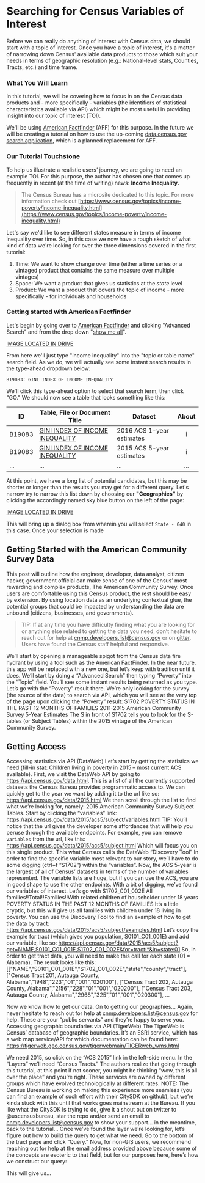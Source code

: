 # Searching for Census Variables of Interest

Before we can really do anything of interest with Census data, we should start with a topic of interest. Once you have a topic of interest, it's a matter of narrowing down Census' available data products to those which suit your needs in terms of geographic resolution (e.g.: National-level stats, Counties, Tracts, etc.) and time frame.

### What You Will Learn

In this tutorial, we will be covering how to focus in on the Census data products and - more specifically - variables (the identifiers of statistical characteristics available via API) which might be most useful in providing insight into our topic of interest (TOI).

We'll be using [American Factfinder](https://factfinder.census.gov/faces/nav/jsf/pages/index.xhtml) (AFF) for this purpose. In the future we will be creating a tutorial on how to use the up-coming [data.census.gov search application](data.census.gov), which is a planned replacement for AFF.


### Our Tutorial Touchstone

To help us illustrate a realistic users’ journey, we are going to need an example TOI. For this purpose, the author has chosen one that comes up frequently in recent (at the time of writing) news: **Income Inequality.**

> The Census Bureau has a microsite dedicated to this topic. For more information check out [https://www.census.gov/topics/income-poverty/income-inequality.html](https://www.census.gov/topics/income-poverty/income-inequality.html)

Let's say we'd like to see different states measure in terms of income inequality over time. So, in this case we now have a rough sketch of what kind of data we're looking for over the three dimensions covered in the first tutorial:

1. Time: We want to show change over time (either a time series or a vintaged product that contains the same measure over multiple vintages)
2. Space: We want a product that gives us statistics at the *state* level
3. Product: We want a product that covers the topic of income - more specifically - for individuals and households

### Getting started with American Factfinder

Let's begin by going over to [American Factfinder](https://factfinder.census.gov/faces/nav/jsf/pages/index.xhtml) and clicking "Advanced Search" and from the drop down "[show me all](https://factfinder.census.gov/faces/nav/jsf/pages/searchresults.xhtml?refresh=t)".


[IMAGE LOCATED IN DRIVE](https://drive.google.com/drive/u/0/folders/1HKNIfPqnloue3IUIUr_dtnJPV8etaECL)

From here we'll just type "income inequality" into the "topic or table name" search field. As we do, we will actually see some instant search results in the type-ahead dropdown below:

`B19083: GINI INDEX OF INCOME INEQUALITY`

We'll click this type-ahead option to select that search term, then click "GO." We should now see a table that looks something like this:

| ID | Table, File or Document Title | Dataset | About |
| --- | ---| --- | :---: |
| B19083 | [GINI INDEX OF INCOME INEQUALITY](https://factfinder.census.gov/faces/tableservices/jsf/pages/productview.xhtml?pid=ACS_16_1YR_B19083&prodType=table) | 2016 ACS 1-year estimates | i |
| B19083 | [GINI INDEX OF INCOME INEQUALITY](https://factfinder.census.gov/faces/tableservices/jsf/pages/productview.xhtml?pid=ACS_15_5YR_B19083&prodType=table) | 2015 ACS 5-year estimates | i |
| ... | ... | ... | ... |

At this point, we have a long list of potential candidates, but this may be shorter or longer than the results you may get for a different query. Let's narrow try to narrow this list down by choosing our **"Geographies"** by clicking the accordingly named sky blue button on the left of the page:

[IMAGE LOCATED IN DRIVE](https://drive.google.com/drive/u/0/folders/1HKNIfPqnloue3IUIUr_dtnJPV8etaECL)

This will bring up a dialog box from wherein you will select `State - 040` in this case. Once your selection is made
## Getting Started with the American Community Survey Data


This post will outline how the engineer, developer, data analyst, citizen hacker, government official can make sense of one of the Census’ most rewarding and complex products, The American Community Survey. Once users are comfortable using this Census product, the rest should be easy by extension. By using location data as an underlying contextual glue, the potential groups that could be impacted by understanding the data are unbound (citizens, businesses, and governments).

> TIP: If at any time you have difficulty finding what you are looking for or anything else related to getting the data you need, don’t hesitate to reach out for help at [cnmp.developers.list@census.gov](mailto:cnmp.developers.list@census.gov) or on [gitter](https://gitter.im/uscensusbureau/home). Users have found the Census staff helpful and responsive.

We’ll start by opening a manageable spigot from the Census data fire hydrant by using a tool such as the American FactFinder. In the near future, this app will be replaced with a new one, but let’s keep with tradition until it does. We’ll start by doing a “Advanced Search” then typing “Poverty” into the “Topic” field. You’ll see some instant results being returned as you type. Let’s go with the “Poverty” result there. We’re only looking for the survey (the source of the data) to search via API, which you will see at the very top of the page upon clicking the “Poverty” result:
S1702	POVERTY STATUS IN THE PAST 12 MONTHS OF FAMILIES
2011-2015 American Community Survey 5-Year Estimates
The S in front of S1702 tells you to look for the S-tables (or Subject Tables) within the 2015 vintage of the American Community Survey.

## Getting Access

Accessing statistics via API (DataWeb)
Let’s start by getting the statistics we need (fill-in stat: Children living in poverty in 2015 – most current ACS available). First, we visit the DataWeb API by going to https://api.census.gov/data.html. This is a list of all the currently supported datasets the Census Bureau provides programmatic access to. We can quickly get to the year we want by adding it to the url like so:
https://api.census.gov/data/2015.html
We then scroll through the list to find what we’re looking for, namely: 2015 American Community Survey Subject Tables. Start by clicking the “variables” link: https://api.census.gov/data/2015/acs5/subject/variables.html
TIP: You’ll notice that the url gives the developer some affordances that will help you peruse through the available endpoints. For example, you can remove `variables` from the url, like this:
https://api.census.gov/data/2015/acs5/subject.html
Which will focus you on this single product. This what Census call’s the DataWeb “Discovery Tool”
In order to find the specific variable most relevant to our story, we’ll have to do some digging (ctrl+f “S1702”) within the “variables”. Now, the ACS 5-year is the largest of all of Census’ datasets in terms of the number of variables represented. The variable lists are huge, but if you can use the ACS, you are in good shape to use the other endpoints.
With a bit of digging, we’ve found our variables of interest. Let’s go with
S1702_C01_002E
All families!!Total!!Families!!With related children of householder under 18 years
POVERTY STATUS IN THE PAST 12 MONTHS OF FAMILIES
It’s a little cryptic, but this will give us all families with children under 18 living in poverty.
You can use the Discovery Tool to find an example of how to get the data by tract:
https://api.census.gov/data/2015/acs5/subject/examples.html
Let’s copy the example for tract (which gives you population, S0101_C01_001E) and add our variable, like so:
https://api.census.gov/data/2015/acs5/subject?get=NAME,S0101_C01_001E,S1702_C01_002E&for=tract:*&in=state:01
So, in order to get tract data, you will need to make this call for each state (01 = Alabama). The result looks like this:
[["NAME","S0101_C01_001E","S1702_C01_002E","state","county","tract"],
["Census Tract 201, Autauga County, Alabama","1948","223","01","001","020100"],
["Census Tract 202, Autauga County, Alabama","2156","228","01","001","020200"],
["Census Tract 203, Autauga County, Alabama","2968","325","01","001","020300"],
…

Now we know how to get our data. On to getting our geographies…
Again, never hesitate to reach out for help at cnmp.developers.list@census.gov for help. These are your “public servants” and they’re happy to serve you.
Accessing geographic boundaries via API (TigerWeb)
The TigerWeb is Census’ database of geographic boundaries. It’s an ESRI service, which has a web map service/API for which documentation can be found here:
https://tigerweb.geo.census.gov/tigerwebmain/TIGERweb_wms.html

We need 2015, so click on the “ACS 2015” link in the left-side menu. In the “Layers” we’ll need “Census Tracts.” The authors realize that going through this tutorial, at this point if not sooner, you might be thinking “wow, this is all over the place” and you’re right. These services are owned by different groups which have evolved technologically at different rates.
NOTE: The Census Bureau is working on making this experience more seamless (you can find an example of such effort with their CitySDK on github), but we’re kinda stuck with this until that works goes mainstream at the Bureau. If you like what the CitySDK is trying to do, give it a shout out on twitter to @uscensusbureau, star the repo and/or send an email to cnmp.developers.list@census.gov to show your support… in the meantime, back to the tutorial…
Once we’ve found the layer we’re looking for, let’s figure out how to build the query to get what we need. Go to the bottom of the tract page and click “Query.”
Now, for non-GIS users, we recommend reaching out for help at the email address provided above because some of the concepts are esoteric to that field, but for our purposes here, here’s how we construct our query:


This will give us…

<!--stackedit_data:
eyJoaXN0b3J5IjpbLTIwNzQwMTk1OTddfQ==
-->
